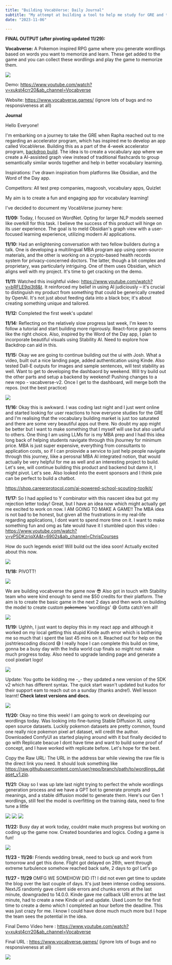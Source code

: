```yaml
---
title: "Building VocabVerse: Daily Journal"
subtitle: "My attempt at building a tool to help me study for GRE and take part in backdropbuild"
date: "2023-11-06"

---
```


**FINAL OUTPUT (after pivoting updated 11/29):**

**Vocabverse:** A Pokemon inspired RPG game where you generate wordlings based on words you want to memorize and learn. These get added to the game and you can collect these wordlings and play the game to memorize them. 

<img src="\images\Thumbnail.png" class="w-64 rounded-xl">

Demo:  https://www.youtube.com/watch?v=xukst4crr20&ab_channel=Vocabverse


Website: https://www.vocabverse.games/
(ignore lots of bugs and no responsiveness at all)



**Journal**

Hello Everyone!

I'm embarking on a journey to take the GRE when Rapha reached out to me regarding an accelerator program, which has inspired me to develop an app called VocabVerse. Building this as a part of the 4-week accelerator program, [backdrop build](https://backdropbuild.com/). The idea is to create a vocabulary app where we create a AI-assisted graph view instead of traditional flashcards to group semantically similar words together and help in better vocabulary learning.

Inspirations: I've drawn inspiration from platforms like Obsidian, and the Word of the Day app.

Competitors: All test prep companies, magoosh, vocabulary apps, Quizlet

My aim is to create a fun and engaging app for vocabulary learning!

I've decided to document my VocabVerse journey here:

**11/09:** Today, I focused on WordNet. Opting for larger NLP models seemed like overkill for this task. I believe the success of this product will hinge on its user experience. The goal is to meld Obsidian's graph view with a user-focused learning experience, utilizing modern AI applications.

**11/10:** Had an enlightening conversation with two fellow builders during a talk. One is developing a multilingual MBA program app using open-source materials, and the other is working on a crypto-based health records system for privacy-concerned doctors. The latter, though a bit complex and proprietary, was particularly intriguing. One of them uses Obsidian, which aligns well with my project. It's time to get cracking on the demo.

**11/11:** Watched this insightful video: https://www.youtube.com/watch?v=bRFLE9qi3t8&t. It reinforced my belief in using AI judiciously – it's crucial to distinguish my product from something that could be generically created by OpenAI. It's not just about feeding data into a black box; it's about creating something unique and tailored.

**11/12:** Completed the first week's update!

**11/14:** Reflecting on the relatively slow progress last week, I'm keen to follow a tutorial and start building more rigorously. React-force graph seems like the right choice. Also, inspired by the Word of the Day app, I plan to incorporate beautiful visuals using Stability AI. Need to explore how Backdrop can aid in this.

**11/15:** Okay we are going to continue building out the ui with Josh. What a video, built out a nice landing page, added authentication using Kinde. Also tested Dall-E outputs for images and sample sentences, will test stability as well. Want to get to developing the dashbaord by weekend. Will try build out the other parts and setup a backend by weekend! Pushing changes to a new repo - vacabverse-v2. Once I get to the dashboard, will merge both the repos. (not the best practice)

<img src="\images\vocabvers-1115.png" class="w-64 rounded-xl">

**11/16:** Okay this is awkward. I was coding last night and I just went online and started looking for user reactions to how everyone studies for the GRE and I'm realising that the vocabulary building market is just too saturated and there are some very beautiful apps out there. No doubt my app might be better but I want to make something that I myself will use but also useful to others. One thing I am using LLMs for is my MBA prep and I had this idea long back of helping students navigate through this jhourney for minimum price. MBA is just super expensive, everything from consultants to application costs, so if I can proiovide a service to just help people navigate through this journey, liike a perosnal MBA AI integrated notion, that would actually be very helpful for me as well and an interesting project to build. Let's see, will continue building this product and backend but damn it, I might pivot. Let's see. Also looked into the event sponsors and I think pxie can be perfect to build a chatbot.

https://shop.careerprotocol.com/ai-powered-school-scouting-toolkit/



**11/17:**  So I had applied to Y combinator with this nascent idea but got my rejection letter today! Great, but I have an idea now which might actually get me excited to work on now. I AM GOING TO MAKE A GAME!! The MBA idea is not bad to be honest, but given all the frustrations in my real-life regarding applications, I dont want to spend more time on it. I want to make something fun and omg as fate would have it I stumbled upon this video : https://www.youtube.com/watch?v=yP5DKzriqXA&t=6902s&ab_channel=ChrisCourses

How do such legends exist! Will build out the idea soon! Actually excited about this now.

<img src="\images\vocabvesrse-game-character-111724.png" class="w-64 rounded-xl">


**11/18:** PIVOTT!

<img src="\images\pivot.gif" class="w-48 rounded-xl">


We are building vocabverse the game now 😎 Also got in touch with Stability team who were kind enough to send me $50 credits for their platform. The aim is to create the basic game in the next 2 days and then work on building the model to create custom ~~pokemons~~ 'wordlings' 😅 Gotta catch'em all! 

<img src="\images\vocabvesrse-game-111824.png" class="w-64 rounded-xl">

**11/19:** Ughhh, I just want to deploy this in my react app and although it worked on my local getting this stupid Kinde auth error which is bothering me so much that i spent the last 45 mins on it. Reached out for help on the joshtriescoding discord 😅 I really hope I can complete this build on time, gonna be a busy day with the India world cup finals so might not make much progress today. Also need to upgrade landing page and generate a cool pixelart logo!

<img src="\images\kinde-error.png" class="w-64 rounded-xl">

Update: You gotto be kidding me -_- they updated a new version of the SDK v2 which has different syntax. The quick start wasn't updated but kudos for their support eam to reach out on a sunday (thanks andre!). Well lesson learnt! **Check latest versions and docs.**

<img src="\images\kinde-chat.png" class="w-48 rounded-xl">


**11/20:** Okay no time this week! I am going to work on developing our wordlings today. Was looking into fine-tuning Stable Diffusion XL using open source datasets. Luckily pokemon datasets are pretty common, found one really nice pokemon pixel art dataset, will credit the author. Downloaded ComfyUI as started playing around with it but finally decided to go with  Replicate beacue I dont have time and want to build some proof of concept, and I have worked with replicate before. Let's hope for the best.


Copy the Raw URL: The URL in the address bar while viewing the raw file is the direct link you need. It should look something like https://raw.githubusercontent.com/user/repo/branch/path/to/wordlings_dataset_v1.zip.


**11/21:** Okay so I was up late last night trying to perfect the whole wordlings generation process and we have a GPT bot to generate prompts and meanings, and a stable diffusion model to generate them. Here's our Gen 1 wordlings, still feel the model is overfitting on the training data, need to fine tune a little

<img src="\images\wordling1.png" class="w-24 rounded-xl">
<img src="\images\wordling2.png" class="w-24 rounded-xl">
<img src="\images\wordling3.png" class="w-24 rounded-xl">


**11/22:** Busy day at work today, couldnt make much progress but working on coding up the game now. Created boundaries and logics. Coding a game is fun!

<img src="\images\vocabverse-2.png" class="w-24 rounded-xl">



**11/23 - 11/26:** Friends wedding break, need to buck up and work from tomorrow and get this done. Flight got delayed on 26th, went through extreme turbulence somehow reached back safe, 2 days to go! Let's go

**11/27 - 11/29** OMFG WE SOMEHOW DID IT! I  did not even get time to update the blog over the last couple of days. It's just been intense coding sessions. NextJS randomly gave client side errors and chunks errors at the last minute, downgraded to 14.0.0. Kinde gave me callback URI errors at the last minute, had to create a new Kinde url and update. Used Loom for the first time to create a demo which I completed an hour before the deadline. This was just crazy for me. I know I could have done much much more but I hope the team sees the potential in the idea. 

Final Demo Video here : https://www.youtube.com/watch?v=xukst4crr20&ab_channel=Vocabverse

Final URL : https://www.vocabverse.games/
(ignore lots of bugs and no responsiveness at all)

<img src="\images\build-v2-certificate.png" class="w-24 rounded-xl">

